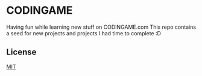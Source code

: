 
# CODINGAME

Having fun while learning new stuff on CODINGAME.com
This repo contains a seed for new projects and projects I had time to complete :D





## License

[MIT](https://choosealicense.com/licenses/mit/)

